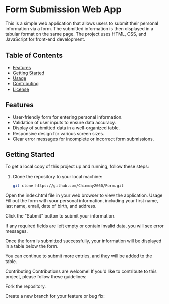 # Form Submission Web App

This is a simple web application that allows users to submit their personal information via a form. The submitted information is then displayed in a tabular format on the same page. The project uses HTML, CSS, and JavaScript for front-end development.

## Table of Contents

- [Features](#features)
- [Getting Started](#getting-started)
- [Usage](#usage)
- [Contributing](#contributing)
- [License](#license)

## Features

- User-friendly form for entering personal information.
- Validation of user inputs to ensure data accuracy.
- Display of submitted data in a well-organized table.
- Responsive design for various screen sizes.
- Clear error messages for incomplete or incorrect form submissions.

## Getting Started

To get a local copy of this project up and running, follow these steps:

1. Clone the repository to your local machine:

   ```bash
   git clone https://github.com/Chinmay2660/Form.git

Open the index.html file in your web browser to view the application.
Usage
Fill out the form with your personal information, including your first name, last name, email, date of birth, and address.

Click the "Submit" button to submit your information.

If any required fields are left empty or contain invalid data, you will see error messages.

Once the form is submitted successfully, your information will be displayed in a table below the form.

You can continue to submit more entries, and they will be added to the table.

Contributing
Contributions are welcome! If you'd like to contribute to this project, please follow these guidelines:

Fork the repository.

Create a new branch for your feature or bug fix:
